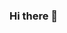 ### Hi there 👋

<!--
**PrivatePope/PrivatePope** is a ✨ _special_ ✨ repository because its `README.md` (this file) appears on your GitHub profile.

Here are some ideas to get you started:
Am always ready to learn more 

- 🔭 I’m currently working on ...
- 🌱 I’m currently learning learning c++ and solidity 
- 👯 I’m looking to collaborate on project that has a promising and trustable future that will not only improve our lives but add more value to this world
- 🤔 I’m looking for help with ...
- 💬 Ask me about ...
- 📫 How to reach me: check me on twitter as @isaiahakpan310
My email account michaelpillas310@gmail.com
- 😄 Pronouns: Am always ready to learn more 

- ⚡ Fun fact: loves games 
-->
